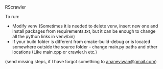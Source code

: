 RScrawler

To run: 
- Modify venv (Sometimes it is needed to delete venv, insert new one and install packages from requirements.txt, but it can be enough to change all the python links in venv/bin)
- If your build folder is different from cmake-build-debug or is located somewhere outside the source folder - change main.py paths and other locations (Like main.cpp or crawler.h etc.)

(send missing steps, if I have forgot something to ananeviwan@gmail.com)
